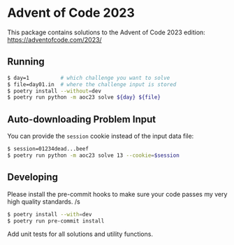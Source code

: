 Advent of Code 2023
===================

This package contains solutions to the Advent of Code 2023 edition:
https://adventofcode.com/2023/

Running
-------

```sh
$ day=1          # which challenge you want to solve
$ file=day01.in  # where the challenge input is stored
$ poetry install --without=dev
$ poetry run python -m aoc23 solve ${day} ${file}
```

Auto-downloading Problem Input
------------------------------

You can provide the `session` cookie instead of the input data file:

```sh
$ session=01234dead...beef
$ poetry run python -m aoc23 solve 13 --cookie=$session
```

Developing
----------

Please install the pre-commit hooks to make sure your code passes my very high
quality standards. /s

```sh
$ poetry install --with=dev
$ poetry run pre-commit install
```

Add unit tests for all solutions and utility functions.
